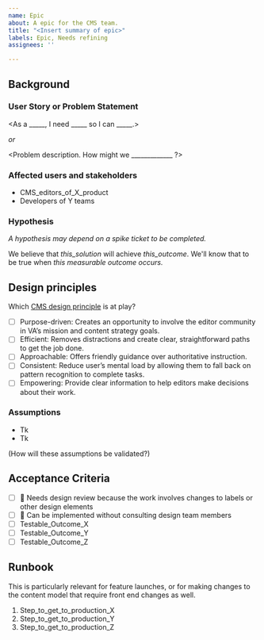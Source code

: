 ```yaml
---
name: Epic
about: A epic for the CMS team.
title: "<Insert summary of epic>"
labels: Epic, Needs refining
assignees: ''

---
```


## Background

### User Story or Problem Statement

<As a _____, I need _____ so I can _____.>

_or_

<Problem description. How might we _____________ ?>


### Affected users and stakeholders

* CMS_editors_of_X_product
* Developers of Y teams

<link to any existing research or data supporting this>


### Hypothesis

_A hypothesis may depend on a spike ticket to be completed._

We believe that _this_solution_ will achieve _this_outcome_. We'll know that to be true when _this measurable outcome occurs._


## Design principles

Which [CMS design principle](https://github.com/department-of-veterans-affairs/va.gov-team/blob/master/platform/cms/cms-product-design-principles.md) is at play?
- [ ] Purpose-driven: Creates an opportunity to involve the editor community in VA’s mission and content strategy goals.
- [ ] Efficient: Removes distractions and create clear, straightforward paths to get the job done.
- [ ] Approachable: Offers friendly guidance over authoritative instruction.
- [ ] Consistent: Reduce user’s mental load by allowing them to fall back on pattern recognition to complete tasks.
- [ ] Empowering: Provide clear information to help editors make decisions about their work.

### Assumptions
* Tk
* Tk

(How will these assumptions be validated?)

## Acceptance Criteria
- [ ] 👀 Needs design review because the work involves changes to labels or other design elements
- [ ] 🙈 Can be implemented without consulting design team members
- [ ] Testable_Outcome_X
- [ ] Testable_Outcome_Y
- [ ] Testable_Outcome_Z

## Runbook
This is particularly relevant for feature launches, or for making changes to the content model that require front end changes as well.
1. Step_to_get_to_production_X
1. Step_to_get_to_production_Y
1. Step_to_get_to_production_Z

